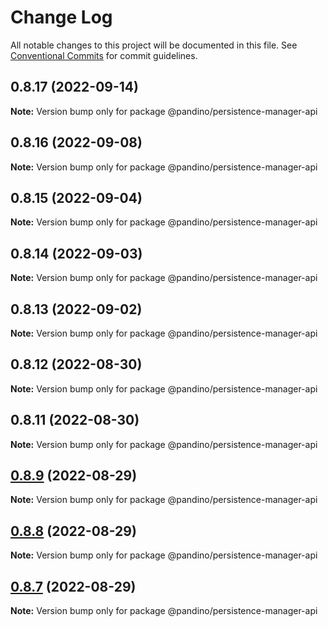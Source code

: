 # Change Log

All notable changes to this project will be documented in this file.
See [Conventional Commits](https://conventionalcommits.org) for commit guidelines.

## 0.8.17 (2022-09-14)

**Note:** Version bump only for package @pandino/persistence-manager-api

## 0.8.16 (2022-09-08)

**Note:** Version bump only for package @pandino/persistence-manager-api

## 0.8.15 (2022-09-04)

**Note:** Version bump only for package @pandino/persistence-manager-api

## 0.8.14 (2022-09-03)

**Note:** Version bump only for package @pandino/persistence-manager-api

## 0.8.13 (2022-09-02)

**Note:** Version bump only for package @pandino/persistence-manager-api

## 0.8.12 (2022-08-30)

**Note:** Version bump only for package @pandino/persistence-manager-api

## 0.8.11 (2022-08-30)

**Note:** Version bump only for package @pandino/persistence-manager-api

## [0.8.9](https://github.com/BlackBeltTechnology/pandino/compare/v0.8.8...v0.8.9) (2022-08-29)

**Note:** Version bump only for package @pandino/persistence-manager-api

## [0.8.8](https://github.com/BlackBeltTechnology/pandino/compare/v0.8.7...v0.8.8) (2022-08-29)

**Note:** Version bump only for package @pandino/persistence-manager-api

## [0.8.7](https://github.com/BlackBeltTechnology/pandino/compare/v0.8.6...v0.8.7) (2022-08-29)

**Note:** Version bump only for package @pandino/persistence-manager-api
